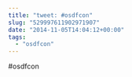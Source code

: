 ```yaml
---
title: "tweet: #osdfcon"
slug: "529997611902971907"
date: "2014-11-05T14:04:12+00:00"
tags:
  - "osdfcon"
---
```

#osdfcon